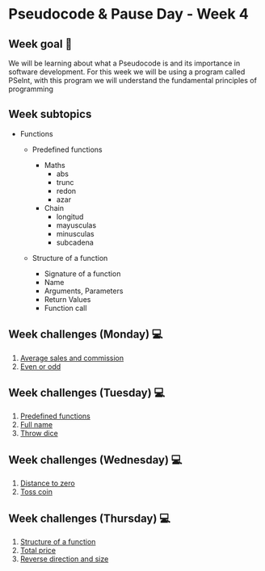# Pseudocode & Pause Day - Week 4

## Week goal 🏁

<p>We will be learning about what a Pseudocode is and its importance in software development. For this week we will be using a program called PSeInt, with this program we will understand the fundamental principles of programming</p>

## Week subtopics

- Functions

  - Predefined functions

    - Maths
      - abs
      - trunc
      - redon
      - azar
    - Chain
      - longitud
      - mayusculas
      - minusculas
      - subcadena

  - Structure of a function
    - Signature of a function
    - Name
    - Arguments, Parameters
    - Return Values
    - Function call

## Week challenges (Monday) 💻

1. [Average sales and commission](./challenges/e00.md)
2. [Even or odd](./challenges/e01.md)

## Week challenges (Tuesday) 💻

1. [Predefined functions](./challenges/e02.md)
2. [Full name](./challenges/e03.md)
3. [Throw dice](./challenges/e04.md)

## Week challenges (Wednesday) 💻

1. [Distance to zero](./challenges/e05.md)
2. [Toss coin](./challenges/e06.md)

## Week challenges (Thursday) 💻

1. [Structure of a function](./challenges/e07.md)
2. [Total price](./challenges/e08.md)
3. [Reverse direction and size](./challenges/e09.md)